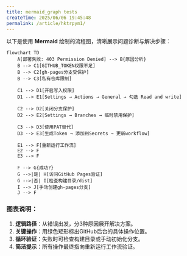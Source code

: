 ```yaml
---
title: mermaid_graph tests
createTime: 2025/06/06 19:45:48
permalink: /article/hktrpym1/
---
```



以下是使用 **Mermaid** 绘制的流程图，清晰展示问题诊断与解决步骤：

```mermaid
flowchart TD
    A[部署失败: 403 Permission Denied] --> B{原因分析}
    B --> C1[GITHUB_TOKEN权限不足]
    B --> C2[gh-pages分支受保护]
    B --> C3[私有仓库限制]

    C1 --> D1[开启写入权限]
    D1 --> E1[Settings → Actions → General → 勾选 Read and write]
    
    C2 --> D2[关闭分支保护]
    D2 --> E2[Settings → Branches → 临时禁用保护]
    
    C3 --> D3[使用PAT替代]
    D3 --> E3[生成Token → 添加到Secrets → 更新workflow]

    E1 --> F[重新运行工作流]
    E2 --> F
    E3 --> F

    F --> G{成功?}
    G -->|是| H[访问GitHub Pages验证]
    G -->|否| I[检查构建目录/dist]
    I --> J[手动创建gh-pages分支]
    J --> F
```

### 图表说明：
1. **逻辑路径**：从错误出发，分3种原因展开解决方案。
2. **关键操作**：用绿色矩形标出GitHub后台的具体操作位置。
3. **循环验证**：失败时可检查构建目录或手动初始化分支。
4. **简洁提示**：所有操作最终指向重新运行工作流验证。
